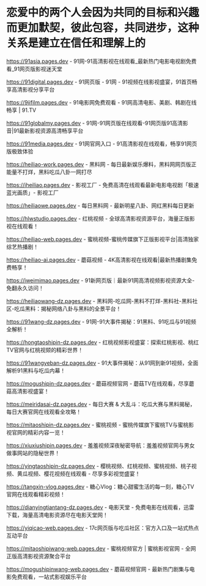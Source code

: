# 恋爱中的两个人会因为共同的目标和兴趣而更加默契，彼此包容，共同进步，这种关系是建立在信任和理解上的

https://91asia.pages.dev - 91网-91高清影视在线观看_最新热门电影电视剧免费看_91网页版影视迷天堂

https://91digital.pages.dev - 91网页版 - 91网 - 91视频在线影视盛宴，91首页畅享高清影视分享平台

https://9iifilm.pages.dev - 91电影网免费观看 - 91网高清电影、美剧、韩剧在线畅享 | 91.TV

https://91globalmy.pages.dev - 91网-91网页版在线观看-91网页版91高清影音|91最新影视资源高清畅享平台

https://91media.pages.dev - 91网官网入口 - 91高清影视在线观看，畅享91网页版极致体验

https://heiliao-work.pages.dev - 黑料网 - 每日最新娱乐爆料，黑料网网页版正能量不打烊，黑料吃瓜八卦一网打尽

https://iheiliao.pages.dev - 影视工厂 - 免费高清在线观看最新电影电视剧「极速蓝光画质」- 影视工厂

https://heiliaowe.pages.dev - 每日黑料网 - 最新明星八卦、网红黑料每日更新

https://hlwstudio.pages.dev - 红桃视频 - 全球高清影视资源平台，海量正版影视在线观看！

https://heiliao-web.pages.dev - 蜜桃视频-蜜桃传媒旗下正版影视平台|高清独家综艺热播剧！

https://heiliao-ai.pages.dev - 蘑菇视频 - 4K高清影视在线观看|最新热播剧集免费畅享！

https://iweimimao.pages.dev - 91新网页版｜最新91网高清视频影视资源大全-免翻永久访问！

https://heiliaowang-dz.pages.dev - 黑料网-吃瓜网-黑料不打烊-黑料社-黑料社区-吃瓜黑料：揭秘网络八卦与黑料的全景平台！

https://91wang-dz.pages.dev - 91网-91大事件揭秘：91黑料、91吃瓜与91视频全解析！

https://hongtaoshipin-dz.pages.dev - 红桃视频影视盛宴：探索红桃影视、桃红TV官网与红桃视颏的精彩世界！

https://91wangyeban-dz.pages.dev - 91大事件揭秘：从91网到新91视频，全面解析91黑料与吃瓜内幕！

https://mogushipin-dz.pages.dev - 蘑菇视频官网 - 蘑菇TV在线观看，尽享蘑菇高清影视盛宴！

https://meiridasai-dz.pages.dev - 每日大赛 & 大乱斗：吃瓜大赛与黑料揭秘，每日大赛官网在线观看全攻略！

https://mitaoshipin-dz.pages.dev - 蜜桃视频 - 蜜桃传媒旗下蜜桃TV与蜜桃影视官网的精彩内容一览！

https://xiuxiushipin.pages.dev - 羞羞视频深夜秘密导航：羞羞视频官网与男女做事网站的隐秘世界！

https://yingtaoshipin-dz.pages.dev - 樱桃视频、红桃视频、蜜桃视频、桃子视频、黄瓜视频、樱花视频在线观看 - 尽享多彩视觉盛宴！

https://tangxin-vlog.pages.dev - 糖心Vlog：糖心甜蜜生活的每一刻，糖心TV官网在线观看精彩视频！

https://dianyingtiantang-dz.pages.dev - 电影天堂 - 免费电影在线观看，迅雷下载，海量高清电影资源尽在电影天堂网！

https://yiqicao-web.pages.dev - 17c网页版与吃瓜社区：官方入口及一站式热点互动平台

https://mitaoshipiwang-web.pages.dev - 蜜桃视频官方 | 蜜桃影视官网 - 全网正版高清影视资源聚合平台

https://mogushipinwang-web.pages.dev - 蘑菇视频官网 - 最新热门剧集与电影免费观看，一站式影视娱乐平台
